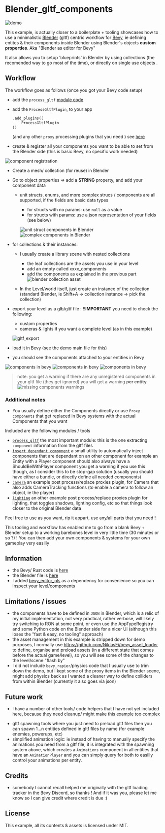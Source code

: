 
# Blender_gltf_components

![demo](./_docs/blender_gltf_components.png)


This example, is actually closer to a boilerplate + tooling showcases how to use a minimalistic [Blender](https://www.blender.org/) (gltf) centric workflow for [Bevy](https://bevyengine.org/), ie defining entites & their components
inside Blender using Blender's objects **custom properties**.
Aka "Blender as editor for Bevy"

It also allows you to setup 'blueprints' in Blender by using collections (the recomended way to go most of the time), or directly on single use objects .



## Workflow

The workflow goes as follows (once you got your Bevy code setup)
- add the ```process_gltf``` [module code](./process_gltf/) 
- add the ```ProcessGltfPlugin```, to your app
    ```rust 
    .add_plugins((
        ProcessGltfPlugin
    ))
    ```
    (and any other ```proxy``` processing plugins that you need )
    see [here](./main.rs#69)

- create & register all your components you want to be able to set from the Blender side (this is basic Bevy, no specific work needed)

![component registration](./_docs/component_registration.png)


- Create a mesh/ collection (for reuse) in Blender
- Go to object properties => add a **STRING** property, and add your component data
    - unit structs, enums, and more complex strucs / components are all supported, if the fields are basic data types
        - for structs with no params: use ```null``` as a value 
        - for structs with params: use a json representation of your fields (see below) 

        ![unit struct components in Blender](./_docs/components_blender.png)
        ![complex components in Blender](./_docs/components_blender_parameters.png)

- for collections & their instances: 
    * I usually create a library scene with nested collections
        * the leaf collections are the assets you use in your level
        * add an empty called xxxx_components
        * add the components as explained in the previous part
        ![blender collection asset](./_docs/blender_collections.png)

    * In the Level/world itself, just create an instance of the collection (standard Blender, ie Shift+A -> collection instance -> pick the collection)




- export your level as a glb/gltf file :
    !!**IMPORTANT** you need to check the following:
    - custom properties
    - cameras & lights if you want a complete level (as in this example)

    ![gltf_export](./_docs/gltf_export.png)


- load it in Bevy (see the demo main file for this)
- you should see the components attached to your entities in Bevy

![components in bevy](./_docs/components_bevy.png)
![components in bevy](./_docs/components_bevy2.png)
![components in bevy](./_docs/components_bevy3.png)


> note: you get a warning if there are any unregistered components in your gltf file (they get ignored)
you will get a warning **per entity**
![missing components warnings](./_docs/component_warnings.png)


### Additional notes

* You usually define either the Components directly or use ```Proxy components``` that get replaced in Bevy systems with the actual Components that you want

Included are the following modules / tools
 * [```process_gltf```](./process_gltf/) the most important module: this is the one extracting ```component``` information from the gltf files
 * [```insert_dependant_component```](/examples/blender_gltf_components/relationships/relationships_insert_dependant_components.rs)  a small utility to automatically inject 
    components that are dependant on an other component
    for example an Entity with a Player component should also always have a ShouldBeWithPlayer component
    you get a warning if you use this though, as I consider this to be stop-gap solution (usually you should have either a bundle, or directly define all needed components)
 * [```camera```](./camera/) an example post process/replace proxies plugin, for Camera that also adds CameraTracking functions (to enable a camera to follow an object, ie the player)
 * [```lighting```](./lighting/) an other example post process/replace proxies plugin for lighting, that toggles shadows, lighting config, etc so that things look closer to the original Blender data



Feel free to use as you want, rip it appart, use any/all parts that you need !

This tooling and workflow has enabled me to go from a blank Bevy + Blender setup to a working barebones level in very little time (30 minutes or so ?) !
You can then add your own components & systems for your own gameplay very easilly

## Information
- the Bevy/ Rust code is [here](/examples/blender_gltf_components/main.rs)
- the Blender file is [here](../../assets/models/level.blend)
- I added [bevy_editor_pls](https://github.com/jakobhellermann/bevy_editor_pls) as a dependency for convenience so you can inspect your level/components


## Limitations / issues
- the components have to be defined in ```JSON``` in Blender, which is a relic of my initial implementation, not very practical, rather verbose, will likely try switching to RON at some point, or even use the AppTypeRegistry and some Python code on the Blender side for a nicer UI (although this loses the "fast & easy, no tooling" approach)
- the asset management in this example is stripped down for demo purposes, I normally use https://github.com/NiklasEi/bevy_asset_loader to define, organise and preload assets
(in a different state that comes before the actual game/level), so you will see some of the changes to the level/scene "flash by" 
- I did not include `bevy_rapier`/physics code that I usually use to trim down the demo, but I kept some of the proxy items in the Blender scene, might add physics back as I wanted a cleaner way to define colliders from within Blender (currently it also goes via json)

## Future work
- I have a number of other tools/ code  helpers that I have not yet included here, because they need cleanup/ might make this example too complex
 * gltf spawning tools where you just need to preload gltf files then you can spawn 1...n entities defined in gltf files by name (for example enemies, powerups, etc)
 * simplified animation logic: ie instead of having to manually specify the animations you need from a gltf file, it is integrated with the spawning system above, which creates a ```Animations``` component in all entities that have an ```AnimationPlayer``` and you can simply query for both to easilly control your animations per entity.

## Credits

- somebody I cannot recall helped me originally with the gltf loading tracker in the Bevy Discord, so thanks ! And if it was you, please let me know so I can give credit where credit is due :)

## License

This example, all its contents & assets is licensed under MIT.